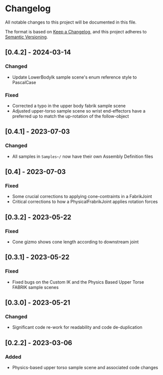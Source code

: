 # Changelog

All notable changes to this project will be documented in this file.

The format is based on [Keep a Changelog](https://keepachangelog.com/en/1.0.0/),
and this project adheres to [Semantic Versioning](https://semver.org/spec/v2.0.0.html).

## [0.4.2] - 2024-03-14

### Changed 

- Update LowerBodyIk sample scene's enum reference style to PascalCase

### Fixed

- Corrected a typo in the upper body fabrik sample scene
- Adjusted upper-torso sample scene so wrist end-effectors have a preferred up to match the up-rotation of the follow-object

## [0.4.1] - 2023-07-03

### Changed

- All samples in `Samples~/` now have their own Assembly Definition files

## [0.4] - 2023-07-03

### Fixed

- Some crucial corrections to applying cone-contraints in a FabrikJoint
- Critical corrections to how a PhysicalFrabrikJoint applies rotation forces

## [0.3.2] - 2023-05-22

### Fixed

- Cone gizmo shows cone length according to downstream joint

## [0.3.1] - 2023-05-22

### Fixed

- Fixed bugs on the Custom IK and the Physics Based Upper Torse FABRIK sample scenes

## [0.3.0] - 2023-05-21

### Changed

- Significant code re-work for readability and code de-duplication

## [0.2.2] - 2023-03-06

### Added

- Physics-based upper torso sample scene and associated code changes